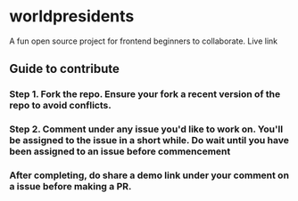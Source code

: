 # worldpresidents
A fun open source project for frontend beginners to collaborate. Live link
## Guide to contribute
### Step 1. Fork the repo. Ensure your fork a recent version of the repo to avoid conflicts.
### Step 2. Comment under any issue you'd like to work on. You'll be assigned to the issue in a short while. Do wait until you have been assigned to an issue before commencement
### After completing, do share a demo link under your comment on a issue before making a PR.
